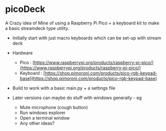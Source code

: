 # picoDeck

A Crazy idea of Mine of using a Raspberry Pi Pico + a keyboard kit to make a basic streamdeck type utility. 

- Initially start with just macro keyboards which can be set-up with stream deck
- Hardware 
  - Pico : [https://www.raspberrypi.org/products/raspberry-pi-pico/](https://www.raspberrypi.org/products/raspberry-pi-pico/)
  - Keyboard : [https://shop.pimoroni.com/products/pico-rgb-keypad-base](https://shop.pimoroni.com/products/pico-rgb-keypad-base)
- Build to work with a basic main.py + a settings file


- Later versions can maybe do stuff with windows generally - eg 
  - Mute microphone (cough button)
  - Run windows explorer 
  - Open a terminal window
  - Any other ideas?

